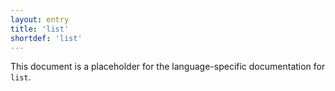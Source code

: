 ```yaml
---
layout: entry
title: 'list'
shortdef: 'list'
---
```


This document is a placeholder for the language-specific documentation
for `list`.
